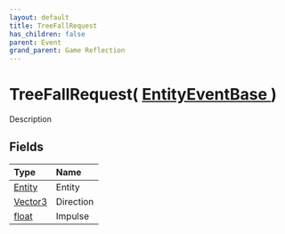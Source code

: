 ```yaml
---
layout: default
title: TreeFallRequest
has_children: false
parent: Event
grand_parent: Game Reflection
---
```

# TreeFallRequest( [ EntityEventBase ](/riftbreaker-wiki/docs/game-reflection/events/entity_event_base/) )
Description 

## Fields

| Type | Name |
|:----------|:--------------|
| [Entity](/riftbreaker-wiki/docs/game-reflection/classes/entity/) | Entity |
| [Vector3](/riftbreaker-wiki/docs/game-reflection/classes/vector3/) | Direction |
| [float](/riftbreaker-wiki/docs/game-reflection/components/float/) | Impulse |

